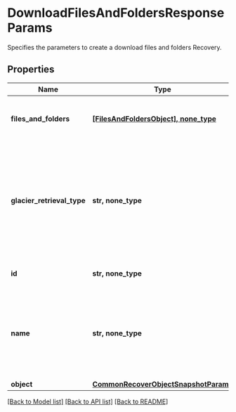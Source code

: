 # DownloadFilesAndFoldersResponseParams

Specifies the parameters to create a download files and folders Recovery.

## Properties
Name | Type | Description | Notes
------------ | ------------- | ------------- | -------------
**files_and_folders** | [**[FilesAndFoldersObject], none_type**](FilesAndFoldersObject.md) | Specifies the list of files and folders to download. | [optional] 
**glacier_retrieval_type** | **str, none_type** | Specifies the glacier retrieval type when restoring or downloding files or folders from a Glacier-based cloud snapshot. | [optional] 
**id** | **str, none_type** | Specifies the id of the Recovery. | [optional] 
**name** | **str, none_type** | Specifies the name of the recovery task. This field must be set and must be a unique name. | [optional] 
**object** | [**CommonRecoverObjectSnapshotParams**](CommonRecoverObjectSnapshotParams.md) |  | [optional] 

[[Back to Model list]](../README.md#documentation-for-models) [[Back to API list]](../README.md#documentation-for-api-endpoints) [[Back to README]](../README.md)


